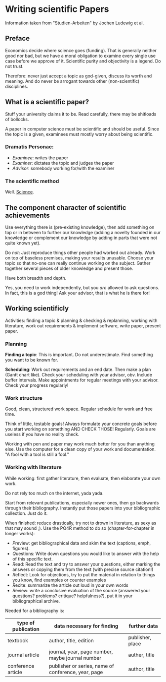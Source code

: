 # Writing scientific Papers

Information taken from "Studien-Arbeiten" by Jochen Ludewig et al.

## Preface

Economics decide where science goes (funding). That is generally neither good nor bad, but we have a moral obligation to examine every single use case before we approve of it. Scientific purity and objectivity is a legend. Do not trust.

Therefore: never just accept a topic as god-given, discuss its worth and meaning. And do never be arrogant towards other (non-scientific) disciplines.


## What is a scientific paper?

Stuff your university claims it to be. Read carefully, there may be shitloads of bollocks.

A paper in computer science must be scientific and should be useful. Since the topic is a given, examinees must mostly worry about being scientific.

### Dramatis Personae:

* *Examinee*: writes the paper
* *Examiner*: dictates the topic and judges the paper
* *Advisor*: somebody working for/with the examiner

### The scientific method

Well. [Science](http://hpmor.com).

## The component character of scientific achievements

Use everything there is (pre-existing knowledge), then add something on top or in between to further our knowledge (adding a novelty founded in our knowledge or complement our knowledge by adding in parts that were not quite known yet).

Do *not*: Just reproduce things other people had worked out already. Work on top of baseless premises, making your results unusable. Choose your topic so that no-one can really continue working on the subject. Gather together several pieces of older knowledge and present those. 

Have both breadth and depth.

Yes, you need to work independently, but you *are* allowed to ask questions. In fact, this is a god thing! Ask your advisor, that is what he is there for!


## Working scientificly

Activities: finding a topic & planning & checking & replanning, working with literature, work out requirements & implement software, write paper, present paper.

### Planning

**Finding a topic**: This is important. Do not underestimate. Find something you want to be known for. 

**Scheduling**: Work out requirements and an end date. Then make a plan (Gantt chart like). Check your scheduling with your advisor, obv. Include buffer intervals. Make appointments for regular meetings with your advisor. Check your progress regularly!

### Work structure

Good, clean, structured work space. Regular schedule for work and free time. 

Think of little, testable goals! Always formulate your concrete goals before you start working on something AND CHECK THOSE! Regularly. Goals are useless if you have no reality check.

Working with pen and paper may work much better for you than anything else. Use the computer for a clean copy of your work and documentation. "A fool with a tool is still a fool."

### Working with literature

While working: first gather literature, then evaluate, then elaborate your own work. 

Do not rely too much on the internet, yada yada.

Start from relevant publications, especially newer ones, then go backwards through their bibliography. Instantly put those papers into your bibliographic collection. Just do it.

When finished: reduce drastically, try not to drown in literature, as sexy as that may sound ;). Use the PQ4R method to do so (chapter-for-chapter in longer works):
* *P*review: get bibliographical data and skim the text (captions, emph, figures).
* *Q*uestions: Write down questions you would like to answer with the help of this specific text.
* *R*ead: Read the text and try to answer your questions, either marking the answers or copying them from the text (with precise source citation!)
* *R*eflect: Look for objections, try to put the material in relation to things you know, find examples or counter examples
* *R*ecite: summarize the article out loud in your own words
* *R*eview: write a conclusive evaluation of the source (answered your questions? problems? critique? helpfulness?), put it in your bibliographical archive.

Needed for a bibliography is: 

type of publication | data necessary for finding | further data
--------------------|----------------------------|--------------
textbook            | author, title, edition     | publisher, place
journal article     | journal, year, page number, maybe journal number | auther, title
conference article  | publisher or series, name of conference, year, page | author, title




